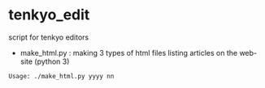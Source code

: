 # tenkyo_edit
script for tenkyo editors

* make_html.py : making 3 types of html files listing articles on the web-site (python 3)
```
Usage: ./make_html.py yyyy nn
```
